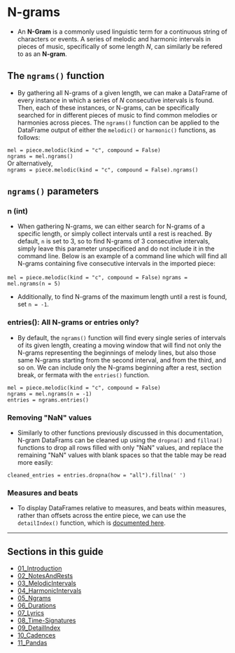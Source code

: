 # N-grams  

  * An **N-Gram** is a commonly used linguistic term for a continuous string of characters or events. A series of melodic and harmonic intervals in pieces of music, specifically of some length *N*, can similarly be refered to as an **N-gram**.  

## The `ngrams()` function  

  * By gathering all N-grams of a given length, we can make a DataFrame of every instance in which a series of *N* consecutive intervals is found. Then, each of these instances, or N-grams, can be specifically searched for in different pieces of music to find common melodies or harmonies across pieces. The `ngrams()` function can be applied to the DataFrame output of either the `melodic()` or `harmonic()` functions, as follows:  

`mel = piece.melodic(kind = "c", compound = False)`  
`ngrams = mel.ngrams()`  
Or alternatively,  
`ngrams = piece.melodic(kind = "c", compound = False).ngrams()`  

## `ngrams()` parameters  

### n (int)  

  * When gathering N-grams, we can either search for N-grams of a specific length, or simply collect intervals until a rest is reached. By default, `n` is set to 3, so to find N-grams of 3 consecutive intervals, simply leave this parameter unspecificed and do not include it in the command line. Below is an example of a command line which will find all N-grams containing five consecutive intervals in the imported piece:  

`mel = piece.melodic(kind = "c", compound = False)`
`ngrams = mel.ngrams(n = 5)`  

  * Additionally, to find N-grams of the maximum length until a rest is found, set `n = -1`. 

### entries(): All N-grams or entries only?  

  * By default, the `ngrams()` function will find every single series of intervals of its given length, creating a moving window that will find not only the N-grams representing the beginnings of melody lines, but also those same N-grams starting from the second interval, and from the third, and so on. We can include only the N-grams beginning after a rest, section break, or fermata with the `entries()` function.  

`mel = piece.melodic(kind = "c", compound = False)`  
`ngrams = mel.ngrams(n = -1)`  
`entries = ngrams.entries()`  

### Removing "NaN" values  

  * Similarly to other functions previously discussed in this documentation, N-gram DataFrams can be cleaned up using the `dropna()` and `fillna()` functions to drop all rows filled with only "NaN" values, and replace the remaining "NaN" values with blank spaces so that the table may be read more easily:  

`cleaned_entries = entries.dropna(how = "all").fillna(' ')`  

### Measures and beats  

  * To display DataFrames relative to measures, and beats within measures, rather than offsets across the entire piece, we can use the `detailIndex()` function, which is [documented here](09_DetailIndex.md).  


-----

## Sections in this guide

  * [01_Introduction](01_Introduction.md)
  * [02_NotesAndRests](02_NotesAndRests.md)
  * [03_MelodicIntervals](03_MelodicIntervals.md)
  * [04_HarmonicIntervals](04_HarmonicIntervals.md)
  * [05_Ngrams](05_Ngrams.md)
  * [06_Durations](06_Durations.md)
  * [07_Lyrics](07_Lyrics.md)
  * [08_Time-Signatures](08_TimeSignatures.md)
  * [09_DetailIndex](09_DetailIndex.md)
  * [10_Cadences](10_Cadences.md)
  * [11_Pandas](11_Pandas.md)